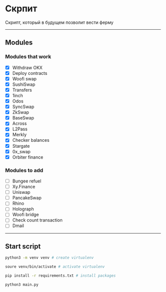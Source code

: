 # Скрпит

Скрипт, который в будущем позволит вести ферму

---

## Modules
### Modules that work
- [x] Withdraw OKX
- [x] Deploy contracts
- [x] Woofi swap
- [x] SushiSwap
- [x] Transfers
- [x] 1inch
- [x] Odos
- [x] SyncSwap
- [x] ZkSwap
- [x] BaseSwap
- [x] Across 
- [x] L2Pass 
- [x] Merkly
- [x] Checker balances
- [x] Stargate
- [x] 0x_swap
- [x] Orbiter finance

### Modules to add
- [ ] Bungee refuel
- [ ] Xy.Finance
- [ ] Uniswap
- [ ] PancakeSwap
- [ ] Rhino
- [ ] Holograph
- [ ] Woofi bridge
- [ ] Check count transaction
- [ ] Dmail
---


## Start script
```bash
python3 -m venv venv # create virtualenv

soure venv/bin/activate # activate virtualenv

pip install -r requirements.txt # install packages

python3 main.py
```

